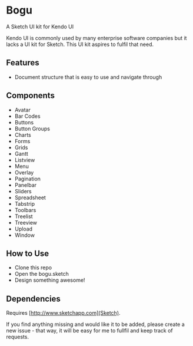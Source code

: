 # Bogu
A Sketch UI kit for Kendo UI

Kendo UI is commonly used by many enterprise software companies but it lacks a UI kit for Sketch. This UI kit aspires to fulfil that need.


## Features

* Document structure that is easy to use and navigate through

## Components

* Avatar
* Bar Codes
* Buttons
* Button Groups
* Charts
* Forms
* Grids
* Gantt
* Listview
* Menu
* Overlay
* Pagination
* Panelbar
* Sliders
* Spreadsheet
* Tabstrip
* Toolbars
* Treelist
* Treeview
* Upload
* Window

## How to Use

* Clone this repo
* Open the bogu.sketch
* Design something awesome!

## Dependencies

Requires [http://www.sketchapp.com](Sketch).

If you find anything missing and would like it to be added, please create a new issue - that way, it will be easy for me to fullfil and keep track of requests.
